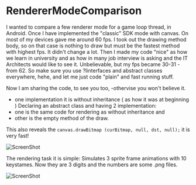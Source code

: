 RendererModeComparison
======================
I wanted to compare a few renderer mode for a game loop thread, in Android.
Once I have implemented the "classic" SDK mode with canvas. On most of my devices gave me around 60 fps.
I took out the drawing method body, so on that case is nothing to draw but must be the fastest method with highest fps. It didn't change a lot.
Then I made my code "nice" as how we learn in university and as how in many job interview is asking and the IT Architects would like to see it.
Unbelievable, but my fps became 30-31 - from 62. So make sure you use ?Iinterfaces and abstract classes everywhere, hehe, and let me just code "plain" and fast running stuff.

Now I am sharing the code, to see you too, -othervise you won't believe it.
- one implementation it is without inheritance ( as how it was at beginning )
Declaring an abstract class and having 2 implementation: 
- one is the same code for rendering as without inheritance and 
- other is the empty method of the draw.

This also reveals the ```canvas.drawBitmap (curBitmap, null, dst, null);``` it is very fast!

![ScreenShot](https://cloud.githubusercontent.com/assets/506560/5248060/7d8d04b6-7980-11e4-8c2e-e710b14daf8c.png)

The rendering task it is simple:
Simulates 3 sprite frame animations with 10 keystames.
Now they are 3 digits and the numbers are some .png files.

![ScreenShot](https://cloud.githubusercontent.com/assets/506560/5248061/7d8eb86a-7980-11e4-8fc2-76867646f52e.png)
